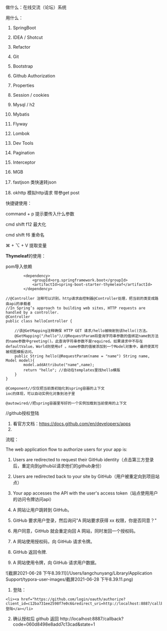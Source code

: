 做什么：在线交流（论坛）系统

用什么：

1. SpringBoot

2. IDEA / Shotcut

3. Refactor

4. Git

5. Bootstrap

6. Github Authorization

7. Properties

8. Session / cookies

9. Mysql / h2

10. Mybatis

11. Flyway

12. Lombok

13. Dev Tools

14. Pagination

15. Interceptor

16. MGB

17. fastjson 类快速转json

18. okhttp 模拟http请求 带参get post

    



快捷键使用：

command + p 提示要传入什么参数

cmd shift f12 最大化

cmd shift f6 重命名

⌘ + ⌥ + V 提取变量







**Thymeleaf**的使用：

pom导入依赖

```
        <dependency>
            <groupId>org.springframework.boot</groupId>
            <artifactId>spring-boot-starter-thymeleaf</artifactId>
        </dependency>
```

```
//@Controller 注释可以识别，http请求由控制器@Controller处理，把当前的类变成路由api的承载者
//In Spring’s approach to building web sites, HTTP requests are handled by a controller.
@Controller
public class helloController {

    //该@GetMapping注释确保 HTTP GET 请求/hello被映射到该hello()方法。
    @GetMapping("/hello")//@RequestParam将查询字符串参数的值绑定name到方法的name参数中greeting()。此查询字符串参数不是required。如果请求中不存在defaultValue，World则使用of 。name参数的值被添加到一个Model对象中，最终使其可被视图模板访问。
    public String hello(@RequestParam(name = "name") String name, Model model){
        model.addAttribute("name",name);
        return "hello"; //自动在templates里找hello模版
    }
}
```

```
@Component//仅仅把当前类初始化到spring容器的上下文
ioc的体现，可以自动实例化对象到池子里

@autowired//把spring容器里写好的一个实例加载到当前使用的上下文
```





//github授权登陆

1. 看官方文档：https://docs.github.com/en/developers/apps
2. 



流程：

The web application flow to authorize users for your app is:

1. Users are redirected to request their GitHub identity（点击第三方登录后，重定向到github以请求他们的github身份）
2. Users are redirected back to your site by GitHub（用户被重定向到项目站点）
3. Your app accesses the API with the user's access token（站点使用用户的访问令牌访问api）



1. A 网站让用户跳转到 GitHub。
2. GitHub 要求用户登录，然后询问"A 网站要求获得 xx 权限，你是否同意？"
3. 用户同意，GitHub 就会重定向回 A 网站，同时发回一个授权码。
4. A 网站使用授权码，向 GitHub 请求令牌。
5. GitHub 返回令牌.
6. A 网站使用令牌，向 GitHub 请求用户数据。

![截屏2021-06-28 下午8.39.11](/Users/langchunyang/Library/Application Support/typora-user-images/截屏2021-06-28 下午8.39.11.png)

1. 登陆：

```
<li><a href="https://github.com/login/oauth/authorize?client_id=c12ba731ee2598f7e0c6&redirect_uri=http://localhost:8887/callback&scope=user&state=1">登陆</a></li>
```

2. 确认授权后 github 返回 http://localhost:8887/callback?code=060d8498e8add7c13cad&state=1







